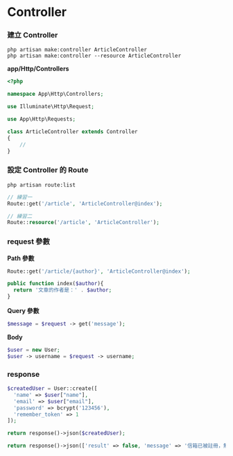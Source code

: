 # Controller

### 建立 Controller

```
php artisan make:controller ArticleController
php artisan make:controller --resource ArticleController
```

**app/Http/Controllers**

```php
<?php

namespace App\Http\Controllers;

use Illuminate\Http\Request;

use App\Http\Requests;

class ArticleController extends Controller
{
    //
}
```

### 設定 Controller 的 Route

```
php artisan route:list
```

```php
// 練習一
Route::get('/article', 'ArticleController@index');

// 練習二
Route::resource('/article', 'ArticleController');
```

### request 參數

**Path 參數**

```php
Route::get('/article/{author}', 'ArticleController@index');
```

```php
public function index($author){
  return '文章的作者是：' . $author;
}
```

**Query 參數**

```php
$message = $request -> get('message');
```

**Body**

```php
$user = new User;
$user -> username = $request -> username;
```

### response

```php
$createdUser = User::create([
  'name' => $user["name"], 
  'email' => $user["email"],
  'password' => bcrypt('123456'),
  'remember_token' => 1
]);

return response()->json($createdUser);
```

```php
return response()->json(['result' => false, 'message' => '信箱已被註冊，無法使用']);
```




